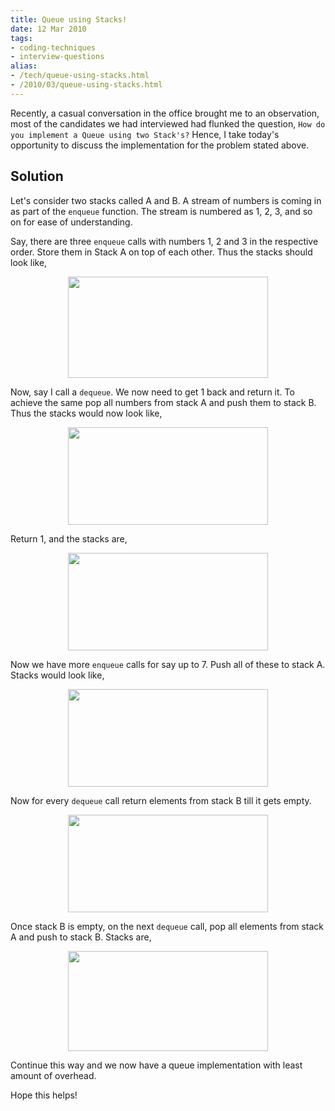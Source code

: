 ```yaml
---
title: Queue using Stacks!
date: 12 Mar 2010
tags: 
- coding-techniques
- interview-questions
alias:
- /tech/queue-using-stacks.html
- /2010/03/queue-using-stacks.html
---
```


Recently, a casual conversation in the office brought me to an observation, most 
of the candidates we had interviewed had flunked the question, 
`How do you implement a Queue using two Stack's?` Hence, I take today's opportunity to 
discuss the implementation for the problem stated above.

<!-- break here -->

Solution
--------

Let's consider two stacks called A and B. A stream of numbers is coming in as part of the 
`enqueue` function. The stream is numbered as 1, 2, 3, and so on for ease of understanding. 

Say, there are three `enqueue` calls with numbers 1, 2 and 3 in the respective order. Store 
them in Stack A on top of each other. Thus the stacks should look like,

<div class="separator" style="clear: both; text-align: center;">
    <a href="http://2.bp.blogspot.com/_Igofzvi0TDM/S5nV-Vo9KLI/AAAAAAAAFTc/3dF5eK3_gwc/s1600-h/QueueStack1.JPG" imageanchor="1" style="margin-left: 1em; margin-right: 1em;"><img border="0" height="162" src="http://2.bp.blogspot.com/_Igofzvi0TDM/S5nV-Vo9KLI/AAAAAAAAFTc/3dF5eK3_gwc/s320/QueueStack1.JPG" width="320"></a>
</div>

Now, say I call a `dequeue`. We now need to get 1 back and return it. To achieve the same 
pop all numbers from stack A and push them to stack B. Thus the stacks would now look like,

<div class="separator" style="clear: both; text-align: center;">
    <a href="http://3.bp.blogspot.com/_Igofzvi0TDM/S5nV-cQtelI/AAAAAAAAFTg/HCbohzBqLSA/s1600-h/QueueStack2.JPG" imageanchor="1" style="margin-left: 1em; margin-right: 1em;"><img border="0" height="156" src="http://3.bp.blogspot.com/_Igofzvi0TDM/S5nV-cQtelI/AAAAAAAAFTg/HCbohzBqLSA/s320/QueueStack2.JPG" width="320"></a>
</div>

Return 1, and the stacks are,

<div class="separator" style="clear: both; text-align: center;">
    <a href="http://4.bp.blogspot.com/_Igofzvi0TDM/S5nV-mrjH1I/AAAAAAAAFTk/KmtL-oPydOU/s1600-h/QueueStack3.JPG" imageanchor="1" style="margin-left: 1em; margin-right: 1em;"><img border="0" height="156" src="http://4.bp.blogspot.com/_Igofzvi0TDM/S5nV-mrjH1I/AAAAAAAAFTk/KmtL-oPydOU/s320/QueueStack3.JPG" width="320"></a>
</div>

Now we have more `enqueue` calls for say up to 7. Push all of these to stack A. Stacks would look like,

<div class="separator" style="clear: both; text-align: center;">
    <a href="http://3.bp.blogspot.com/_Igofzvi0TDM/S5nV-g4mOEI/AAAAAAAAFTo/zn-NYFLX3DY/s1600-h/QueueStack4.JPG" imageanchor="1" style="margin-left: 1em; margin-right: 1em;"><img border="0" height="156" src="http://3.bp.blogspot.com/_Igofzvi0TDM/S5nV-g4mOEI/AAAAAAAAFTo/zn-NYFLX3DY/s320/QueueStack4.JPG" width="320"></a>
</div>

Now for every `dequeue` call return elements from stack B till it gets empty. 

<div class="separator" style="clear: both; text-align: center;">
    <a href="http://4.bp.blogspot.com/_Igofzvi0TDM/S5nV-tO_gUI/AAAAAAAAFTs/LaKBRIe0WKE/s1600-h/QueueStack5.JPG" imageanchor="1" style="margin-left: 1em; margin-right: 1em;"><img border="0" height="156" src="http://4.bp.blogspot.com/_Igofzvi0TDM/S5nV-tO_gUI/AAAAAAAAFTs/LaKBRIe0WKE/s320/QueueStack5.JPG" width="320"></a>
</div>

Once stack B is empty, on the next `dequeue` call, pop all elements from stack A and push to stack B. Stacks are,

<div class="separator" style="clear: both; text-align: center;">
    <a href="http://2.bp.blogspot.com/_Igofzvi0TDM/S5nWdIcEDOI/AAAAAAAAFTw/MOmqnSqoqLE/s1600-h/QueueStack6.JPG" imageanchor="1" style="margin-left: 1em; margin-right: 1em;"><img border="0" height="160" src="http://2.bp.blogspot.com/_Igofzvi0TDM/S5nWdIcEDOI/AAAAAAAAFTw/MOmqnSqoqLE/s320/QueueStack6.JPG" width="320"></a>
</div>

Continue this way and we now have a queue implementation with least amount of overhead.

Hope this helps!
